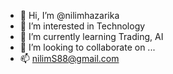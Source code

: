 - 👋 Hi, I’m @nilimhazarika
- 👀 I’m interested in Technology 
- 🌱 I’m currently learning Trading, AI
- 💞️ I’m looking to collaborate on ...
- 📫 nilimS88@gmail.com 

<!---
nilimhazarika/nilimhazarika is a ✨ special ✨ repository because its `README.md` (this file) appears on your GitHub profile.
You can click the Preview link to take a look at your changes.
--->
